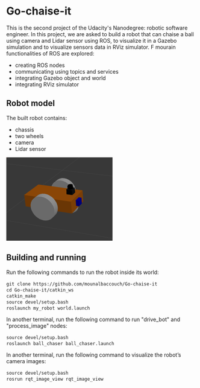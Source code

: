 # Go-chaise-it

This is the second project of the Udacity's Nanodegree: robotic software engineer.
In this project, we are asked to build a robot that can chaise a ball using camera and Lidar sensor using ROS, to visualize it in a Gazebo simulation and to visualize sensors data in RViz simulator.
F mourain functionalities of ROS are explored:

- creating ROS nodes
- communicating using topics and services
- integrating Gazebo object and world
- integrating RViz simulator

## Robot model ##
The built robot contains:

- chassis
- two wheels
- camera 
- Lidar sensor

![robot model](robot_model.png)

## Building and running ##
Run the following commands to run the robot inside its world:
```
git clone https://github.com/mounalbaccouch/Go-chaise-it
cd Go-chaise-it/catkin_ws
catkin_make
source devel/setup.bash
roslaunch my_robot world.launch
```
In another terminal, run the following command to run "drive_bot" and "process_image" nodes:
```
source devel/setup.bash
roslaunch ball_chaser ball_chaser.launch
```
In another terminal, run the following command to visualize the robot’s camera images:
```
source devel/setup.bash
rosrun rqt_image_view rqt_image_view 
```
